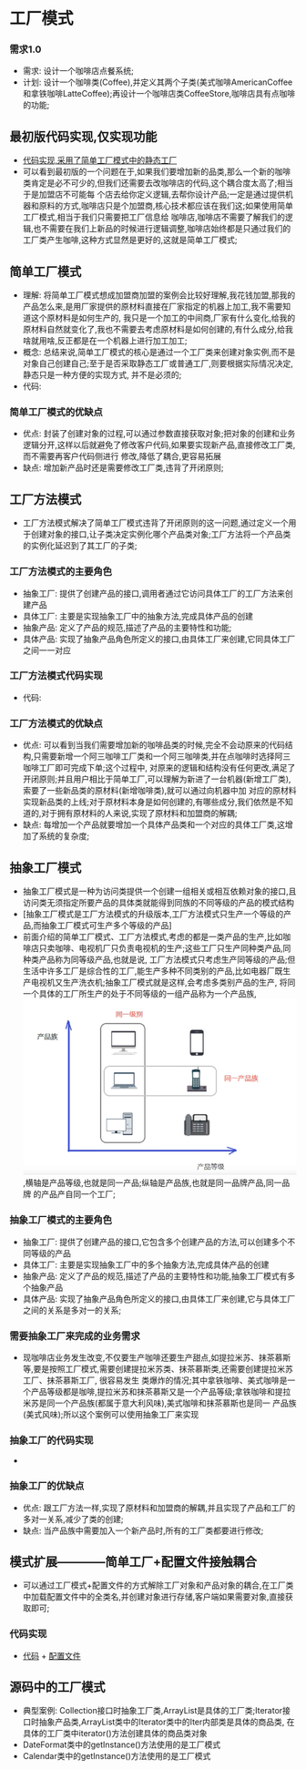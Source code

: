 # 工厂模式
  ### 需求1.0
  - 需求: 设计一个咖啡店点餐系统;
  - 计划: 设计一个咖啡类(Coffee),并定义其两个子类(美式咖啡AmericanCoffee和拿铁咖啡LatteCoffee);再设计一个咖啡店类CoffeeStore,咖啡店具有点咖啡的功能;

  ## 最初版代码实现,仅实现功能
  - [代码实现,采用了简单工厂模式中的静态工厂](/src/main/java/com/kul/factory/original)
  - 可以看到最初版的一个问题在于,如果我们要增加新的品类,那么一个新的咖啡类肯定是必不可少的,但我们还需要去改咖啡店的代码,这个耦合度太高了;相当于是加盟店不可能每
  个店去给你定义逻辑,去帮你设计产品;一定是通过提供机器和原料的方式,咖啡店只是个加盟商,核心技术都应该在我们这;如果使用简单工厂模式,相当于我们只需要把工厂信息给
  咖啡店,咖啡店不需要了解我们的逻辑,也不需要在我们上新品的时候进行逻辑调整,咖啡店始终都是只通过我们的工厂类产生咖啡,这种方式显然是更好的,这就是简单工厂模式;

  ## 简单工厂模式
  - 理解: 将简单工厂模式想成加盟商加盟的案例会比较好理解,我花钱加盟,那我的产品怎么来,是用厂家提供的原材料直接在厂家指定的机器上加工,我不需要知道这个原材料是如何生产的,
  我只是一个加工的中间商,厂家有什么变化,给我的原材料自然就变化了,我也不需要去考虑原材料是如何创建的,有什么成分,给我啥就用啥,反正都是在一个机器上进行加工加工;
  - 概念: 总结来说,简单工厂模式的核心是通过一个工厂类来创建对象实例,而不是对象自己创建自己;至于是否采取静态工厂或普通工厂,则要根据实际情况决定,静态只是一种方便的实现方式,
  并不是必须的;
  - 代码: [](/src/main/java/com/kul/factory/simple_factory)

  ### 简单工厂模式的优缺点
  - 优点: 封装了创建对象的过程,可以通过参数直接获取对象;把对象的创建和业务逻辑分开,这样以后就避免了修改客户代码,如果要实现新产品,直接修改工厂类,而不需要再客户代码侧进行
        修改,降低了耦合,更容易拓展
  - 缺点: 增加新产品时还是需要修改工厂类,违背了开闭原则;

  ## 工厂方法模式
  - 工厂方法模式解决了简单工厂模式违背了开闭原则的这一问题,通过定义一个用于创建对象的接口,让子类决定实例化哪个产品类对象;工厂方法将一个产品类的实例化延迟到了其工厂的子类;

  ### 工厂方法模式的主要角色
  - 抽象工厂: 提供了创建产品的接口,调用者通过它访问具体工厂的工厂方法来创建产品
  - 具体工厂: 主要是实现抽象工厂中的抽象方法,完成具体产品的创建
  - 抽象产品: 定义了产品的规范,描述了产品的主要特性和功能;
  - 具体产品: 实现了抽象产品角色所定义的接口,由具体工厂来创建,它同具体工厂之间一一对应

  ### 工厂方法模式代码实现
  - 代码: [](/src/main/java/com/kul/factory/factory_method)  
  ### 工厂方法模式的优缺点
  - 优点: 可以看到当我们需要增加新的咖啡品类的时候,完全不会动原来的代码结构,只需要新增一个阿三咖啡工厂类和一个阿三咖啡类,并在点咖啡时选择阿三咖啡工厂即可完成下单;这个过程中,
        对原来的逻辑和结构没有任何更改,满足了开闭原则;并且用户相比于简单工厂,可以理解为新进了一台机器(新增工厂类),索要了一些新品类的原材料(新增咖啡类),就可以通过向机器中加
        对应的原材料实现新品类的上线;对于原材料本身是如何创建的,有哪些成分,我们依然是不知道的,对于拥有原材料的人来说,实现了原材料和加盟商的解耦;
  - 缺点: 每增加一个产品就要增加一个具体产品类和一个对应的具体工厂类,这增加了系统的复杂度;

  ## 抽象工厂模式
  - 抽象工厂模式是一种为访问类提供一个创建一组相关或相互依赖对象的接口,且访问类无须指定所要产品的具体类就能得到同族的不同等级的产品的模式结构
  - [抽象工厂模式是工厂方法模式的升级版本,工厂方法模式只生产一个等级的产品,而抽象工厂模式可生产多个等级的产品]
  - 前面介绍的简单工厂模式、工厂方法模式,考虑的都是一类产品的生产,比如咖啡店只卖咖啡、电视机厂只负责电视机的生产;这些工厂只生产同种类产品,同种类产品称为同等级产品,也就是说,
  工厂方法模式只考虑生产同等级的产品;但生活中许多工厂是综合性的工厂,能生产多种不同类别的产品,比如电器厂既生产电视机又生产洗衣机;抽象工厂模式就是这样,会考虑多类别产品的生产,
  将同一个具体的工厂所生产的处于不同等级的一组产品称为一个产品族,![如图所示](../images/产品族.png),横轴是产品等级,也就是同一产品;纵轴是产品族,也就是同一品牌产品,同一品牌
  的产品产自同一个工厂;

  ### 抽象工厂模式的主要角色
  - 抽象工厂: 提供了创建产品的接口,它包含多个创建产品的方法,可以创建多个不同等级的产品
  - 具体工厂: 主要是实现抽象工厂中的多个抽象方法,完成具体产品的创建
  - 抽象产品: 定义了产品的规范,描述了产品的主要特性和功能,抽象工厂模式有多个抽象产品
  - 具体产品: 实现了抽象产品角色所定义的接口,由具体工厂来创建,它与具体工厂之间的关系是多对一的关系;

  ### 需要抽象工厂来完成的业务需求
  - 现咖啡店业务发生改变,不仅要生产咖啡还要生产甜点,如提拉米苏、抹茶慕斯等,要是按照工厂模式,需要创建提拉米苏类、抹茶慕斯类,还需要创建提拉米苏工厂、抹茶慕斯工厂, 很容易发生
  类爆炸的情况;其中拿铁咖啡、美式咖啡是一个产品等级都是咖啡,提拉米苏和抹茶慕斯又是一个产品等级;拿铁咖啡和提拉米苏是同一个产品族(都属于意大利风味),美式咖啡和抹茶慕斯也是同一
  产品族(美式风味);所以这个案例可以使用抽象工厂来实现

  ### 抽象工厂的代码实现
  - [](/src/main/java/com/kul/factory/abstract_factory)

  ### 抽象工厂的优缺点
  - 优点: 跟工厂方法一样,实现了原材料和加盟商的解耦,并且实现了产品和工厂的多对一关系,减少了类的创建;
  - 缺点: 当产品族中需要加入一个新产品时,所有的工厂类都要进行修改;

  ## 模式扩展————简单工厂+配置文件接触耦合
  - 可以通过工厂模式+配置文件的方式解除工厂对象和产品对象的耦合,在工厂类中加载配置文件中的全类名,并创建对象进行存储,客户端如果需要对象,直接获取即可;

  ### 代码实现
  - [代码](/src/main/java/com/kul/factory/config_factory) + [配置文件](/src/main/resources/bean.properties)

  ## 源码中的工厂模式
  - 典型案例: Collection接口时抽象工厂类,ArrayList是具体的工厂类;Iterator接口时抽象产品类,ArrayList类中的Iterator类中的Iter内部类是具体的商品类,
           在具体的工厂类中iterator()方法创建具体的商品类对象
  - DateFormat类中的getInstance()方法使用的是工厂模式
  - Calendar类中的getInstance()方法使用的是工厂模式










